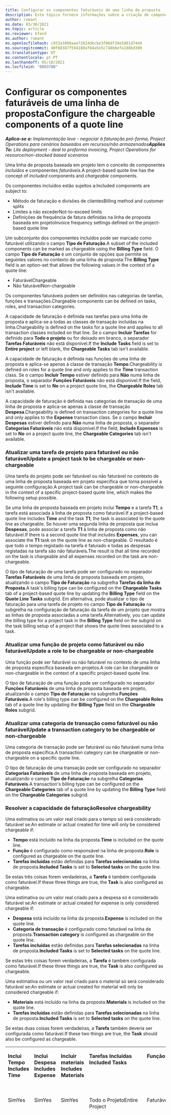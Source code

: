 ```yaml
---
title: Configurar os componentes faturáveis de uma linha de proposta
description: Este tópico fornece informações sobre a criação de componentes faturáveis e não faturáveis numa linha de proposta baseada em projetos.
author: rumant
ms.date: 03/30/2021
ms.topic: article
ms.reviewer: kfend
ms.author: rumant
ms.openlocfilehash: c933a3800aae72624dbcbe3f06df20e5981d74d4
ms.sourcegitcommit: 40f68387f594180af64a5e5c748b6efa188bd300
ms.translationtype: HT
ms.contentlocale: pt-PT
ms.lasthandoff: 05/10/2021
ms.locfileid: "6003780"
---
```

# <a name="configure-the-chargeable-components-of-a-quote-line"></a><span data-ttu-id="f3a46-103">Configurar os componentes faturáveis de uma linha de proposta</span><span class="sxs-lookup"><span data-stu-id="f3a46-103">Configure the chargeable components of a quote line</span></span> 

<span data-ttu-id="f3a46-104">_**Aplica-se a:** Implementação leve - negociar à faturação pró-forma, Project Operations para cenários baseados em recursos/não armazenados_</span><span class="sxs-lookup"><span data-stu-id="f3a46-104">_**Applies To:** Lite deployment - deal to proforma invoicing, Project Operations for resource/non-stocked based scenarios_</span></span>

<span data-ttu-id="f3a46-105">Uma linha de proposta baseada em projeto tem o conceito de componentes *incluídos* e componentes *faturáveis*.</span><span class="sxs-lookup"><span data-stu-id="f3a46-105">A project-based quote line has the concept of *included* components and *chargeable* components.</span></span>

<span data-ttu-id="f3a46-106">Os componentes incluídos estão sujeitos a:</span><span class="sxs-lookup"><span data-stu-id="f3a46-106">Included components are subject to:</span></span>

  - <span data-ttu-id="f3a46-107">Método de faturação e divisões de clientes</span><span class="sxs-lookup"><span data-stu-id="f3a46-107">Billing method and customer splits</span></span>
  - <span data-ttu-id="f3a46-108">Limites a não exceder</span><span class="sxs-lookup"><span data-stu-id="f3a46-108">Not-to-exceed limits</span></span> 
  - <span data-ttu-id="f3a46-109">Definições de frequência de fatura definidas na linha de proposta baseada em projeto</span><span class="sxs-lookup"><span data-stu-id="f3a46-109">Invoice frequency settings defined on the project-based quote line</span></span>

<span data-ttu-id="f3a46-110">Um subconjunto dos componentes incluídos pode ser marcado como faturável utilizando o campo **Tipo de Faturação**.</span><span class="sxs-lookup"><span data-stu-id="f3a46-110">A subset of the included components can be marked as chargeable using the **Billing Type** field.</span></span> <span data-ttu-id="f3a46-111">O campo **Tipo de Faturação** é um conjunto de opções que permite os seguintes valores no contexto de uma linha de proposta:</span><span class="sxs-lookup"><span data-stu-id="f3a46-111">The **Billing Type** field is an option-set that allows the following values in the context of a quote line:</span></span>

  - <span data-ttu-id="f3a46-112">Faturável</span><span class="sxs-lookup"><span data-stu-id="f3a46-112">Chargeable</span></span>
  - <span data-ttu-id="f3a46-113">Não faturável</span><span class="sxs-lookup"><span data-stu-id="f3a46-113">Non-chargeable</span></span>

<span data-ttu-id="f3a46-114">Os componentes faturáveis podem ser definidos nas categorias de tarefas, funções e transações.</span><span class="sxs-lookup"><span data-stu-id="f3a46-114">Chargeable components can be defined on tasks, roles, and transaction categories.</span></span>

<span data-ttu-id="f3a46-115">A capacidade de faturação é definida nas tarefas para uma linha de proposta e aplica-se a todas as classes de transação incluídas na linha.</span><span class="sxs-lookup"><span data-stu-id="f3a46-115">Chargeability is defined on the tasks for a quote line and applies to all transaction classes included on that line.</span></span> <span data-ttu-id="f3a46-116">Se o campo **Incluir Tarefas** for definido para **Todo o projeto** ou for deixado em branco, o separador **Tarefas Faturáveis** não está disponível.</span><span class="sxs-lookup"><span data-stu-id="f3a46-116">If the **Include Tasks** field is set to **Entire project** or left blank, the **Chargeable Tasks** tab isn't available.</span></span>

<span data-ttu-id="f3a46-117">A capacidade de faturação é definida nas funções de uma linha de proposta e aplica-se apenas à classe de transação **Tempo**.</span><span class="sxs-lookup"><span data-stu-id="f3a46-117">Chargeability is defined on roles for a quote line and only applies to the **Time** transaction class.</span></span> <span data-ttu-id="f3a46-118">Se o campo **Incluir Tempo** estiver definido para **Não** numa linha de proposta, o separador **Funções Faturáveis** não está disponível.</span><span class="sxs-lookup"><span data-stu-id="f3a46-118">If the field, **Include Time** is set to **No** on a project quote line, the **Chargeable Roles** tab isn't available.</span></span>

<span data-ttu-id="f3a46-119">A capacidade de faturação é definida nas categorias de transação de uma linha de proposta e aplica-se apenas à classe de transação **Despesa**.</span><span class="sxs-lookup"><span data-stu-id="f3a46-119">Chargeability is defined on transaction categories for a  quote line and only applies to the **Expense** transaction class.</span></span> <span data-ttu-id="f3a46-120">Se o campo **Incluir Despesas** estiver definido para **Não** numa linha de proposta, o separador **Categorias Faturáveis** não está disponível.</span><span class="sxs-lookup"><span data-stu-id="f3a46-120">If the field, **Include Expenses** is set to **No** on a project quote line, the **Chargeable Categories** tab isn't available.</span></span>

### <a name="update-a-project-task-to-be-chargeable-or-non-chargeable"></a><span data-ttu-id="f3a46-121">Atualizar uma tarefa de projeto para faturável ou não faturável</span><span class="sxs-lookup"><span data-stu-id="f3a46-121">Update a project task to be chargeable or non-chargeable</span></span>

<span data-ttu-id="f3a46-122">Uma tarefa do projeto pode ser faturável ou não faturável no contexto de uma linha de proposta baseada em projeto específica que torna possível a seguinte configuração.</span><span class="sxs-lookup"><span data-stu-id="f3a46-122">A project task can be chargeable or non-chargeable in the context of a specific project-based quote line, which makes the following setup possible.</span></span>

<span data-ttu-id="f3a46-123">Se uma linha de proposta baseada em projeto inclui **Tempo** e a tarefa **T1**, a tarefa está associada à linha de proposta como faturável.</span><span class="sxs-lookup"><span data-stu-id="f3a46-123">If a project-based quote line includes **Time** and the task **T1**, the task is associated to the quote line as chargeable.</span></span> <span data-ttu-id="f3a46-124">Se houver uma segunda linha de proposta que inclua **Despesas**, pode associar a tarefa **T1** à linha de proposta como não faturável.</span><span class="sxs-lookup"><span data-stu-id="f3a46-124">If there is a second quote line that includes **Expenses**, you can associate the **T1** task on the quote line as non-chargeable.</span></span> <span data-ttu-id="f3a46-125">O resultado é que todo o tempo registado na tarefa é faturado e todas as despesas registadas na tarefa são não faturáveis.</span><span class="sxs-lookup"><span data-stu-id="f3a46-125">The result is that all time recorded on the task is chargeable and all expenses recorded on the task are non-chargeable.</span></span>

<span data-ttu-id="f3a46-126">O tipo de faturação de uma tarefa pode ser configurado no separador **Tarefas Faturáveis** de uma linha de proposta baseada em projeto, atualizando o campo **Tipo de Faturação** na subgrelha **Tarefas da linha de Proposta**.</span><span class="sxs-lookup"><span data-stu-id="f3a46-126">A task's billing type can be configured on the **Chargeable Tasks** tab of a project-based quote line by updating the **Billing Type** field on the **Quote Line Tasks** subgrid.</span></span> <span data-ttu-id="f3a46-127">Em alternativa, pode atualizar o tipo de faturação para uma tarefa de projeto no campo **Tipo de Faturação** na subgrelha na configuração de faturação da tarefa de um projeto que mostra as linhas de proposta associadas a uma tarefa.</span><span class="sxs-lookup"><span data-stu-id="f3a46-127">Alternatively, you can update the billing type for a project task in the **Billing Type** field on the subgrid on the task billing setup of a project that shows the quote lines associated to a task.</span></span>

### <a name="update-a-role-to-be-chargeable-or-non-chargeable"></a><span data-ttu-id="f3a46-128">Atualizar uma função de projeto como faturável ou não faturável</span><span class="sxs-lookup"><span data-stu-id="f3a46-128">Update a role to be chargeable or non-chargeable</span></span>

<span data-ttu-id="f3a46-129">Uma função pode ser faturável ou não faturável no contexto de uma linha de proposta específica baseada em projetos.</span><span class="sxs-lookup"><span data-stu-id="f3a46-129">A role can be chargeable or non-chargeable in the context of a specific project-based quote line.</span></span>

<span data-ttu-id="f3a46-130">O tipo de faturação de uma função pode ser configurado no separador **Funções Faturáveis** de uma linha de proposta baseada em projeto, atualizando o campo **Tipo de Faturação** na subgrelha **Funções Faturáveis**.</span><span class="sxs-lookup"><span data-stu-id="f3a46-130">A role's billing type can be configured on the **Chargeable Roles** tab of a quote line by updating the **Billing Type** field on the **Chargeable Roles** subgrid.</span></span>

### <a name="update-a-transaction-category-to-be-chargeable-or-non-chargeable"></a><span data-ttu-id="f3a46-131">Atualizar uma categoria de transação como faturável ou não faturável</span><span class="sxs-lookup"><span data-stu-id="f3a46-131">Update a transaction category to be chargeable or non-chargeable</span></span>

<span data-ttu-id="f3a46-132">Uma categoria de transação pode ser faturável ou não faturável numa linha de proposta específica.</span><span class="sxs-lookup"><span data-stu-id="f3a46-132">A transaction category can be chargeable or non-chargeable on a specific quote line.</span></span>

<span data-ttu-id="f3a46-133">O tipo de faturação de uma transação pode ser configurado no separador **Categorias Faturáveis** de uma linha de proposta baseada em projeto, atualizando o campo **Tipo de Faturação** na subgrelha **Categorias Faturáveis**.</span><span class="sxs-lookup"><span data-stu-id="f3a46-133">A transaction's billing type can be configured on the **Chargeable Categories** tab of a quote line by updating the **Billing Type** field on the **Chargeable Categories** subgrid.</span></span>

### <a name="resolve-chargeability"></a><span data-ttu-id="f3a46-134">Resolver a capacidade de faturação</span><span class="sxs-lookup"><span data-stu-id="f3a46-134">Resolve chargeability</span></span>
<span data-ttu-id="f3a46-135">Uma estimativa ou um valor real criado para o tempo só será considerado faturável se:</span><span class="sxs-lookup"><span data-stu-id="f3a46-135">An estimate or actual created for time will only be considered chargeable if:</span></span>

   - <span data-ttu-id="f3a46-136">**Tempo** está incluído na linha da proposta.</span><span class="sxs-lookup"><span data-stu-id="f3a46-136">**Time** is included on the quote line.</span></span>
   - <span data-ttu-id="f3a46-137">**Função** é configurado como responsável na linha de proposta.</span><span class="sxs-lookup"><span data-stu-id="f3a46-137">**Role** is configured as chargeable on the quote line.</span></span>
   - <span data-ttu-id="f3a46-138">**Tarefas incluídas** estão definidas para **Tarefas selecionadas** na linha de proposta.</span><span class="sxs-lookup"><span data-stu-id="f3a46-138">**Included Tasks** is set to **Selected tasks** on the quote line.</span></span> 

<span data-ttu-id="f3a46-139">Se estas três coisas forem verdadeiras, a **Tarefa** é também configurada como faturável.</span><span class="sxs-lookup"><span data-stu-id="f3a46-139">If these three things are true, the **Task** is also configured as chargeable.</span></span> 

<span data-ttu-id="f3a46-140">Uma estimativa ou um valor real criado para a despesa só é considerado faturável se:</span><span class="sxs-lookup"><span data-stu-id="f3a46-140">An estimate or actual created for expense is only considered chargeable if:</span></span> 

   - <span data-ttu-id="f3a46-141">**Despesa** está incluído na linha da proposta.</span><span class="sxs-lookup"><span data-stu-id="f3a46-141">**Expense** is included on the quote line.</span></span>
   - <span data-ttu-id="f3a46-142">**Categoria de transação** é configurado como faturável na linha de proposta.</span><span class="sxs-lookup"><span data-stu-id="f3a46-142">**Transaction category** is configured as chargeable on the quote line.</span></span>
   - <span data-ttu-id="f3a46-143">**Tarefas incluídas** estão definidas para **Tarefas selecionadas** na linha de proposta.</span><span class="sxs-lookup"><span data-stu-id="f3a46-143">**Included Tasks** is set to **Selected tasks** on the quote line.</span></span>

<span data-ttu-id="f3a46-144">Se estas três coisas forem verdadeiras, a **Tarefa** é também configurada como faturável.</span><span class="sxs-lookup"><span data-stu-id="f3a46-144">If these three things are true, the **Task** is also configured as chargeable.</span></span> 

<span data-ttu-id="f3a46-145">Uma estimativa ou um valor real criado para o material só será considerado faturável se:</span><span class="sxs-lookup"><span data-stu-id="f3a46-145">An estimate or actual created for material will only be considered chargeable if:</span></span>

   - <span data-ttu-id="f3a46-146">**Materiais** está incluído na linha da proposta.</span><span class="sxs-lookup"><span data-stu-id="f3a46-146">**Materials** is included on the quote line.</span></span>
   - <span data-ttu-id="f3a46-147">**Tarefas incluídas** estão definidas para **Tarefas selecionadas** na linha de proposta.</span><span class="sxs-lookup"><span data-stu-id="f3a46-147">**Included Tasks** is set to **Selected tasks** on the quote line.</span></span>

<span data-ttu-id="f3a46-148">Se estas duas coisas forem verdadeiras, a **Tarefa** também deveria ser configurada como faturável.</span><span class="sxs-lookup"><span data-stu-id="f3a46-148">If these two things are true, the **Task** should also be configured as chargeable.</span></span> 


<table border="0" cellspacing="0" cellpadding="0">
    <tbody>
        <tr>
            <td width="70" valign="top">
                <p><span data-ttu-id="f3a46-149">
                    <strong>Inclui Tempo</strong>
                </span><span class="sxs-lookup"><span data-stu-id="f3a46-149">
                    <strong>Includes Time</strong>
                </span></span></p>
            </td>
            <td width="78" valign="top">
                <p><span data-ttu-id="f3a46-150">
                    <strong>Inclui Despesa</strong>
                    <strong></strong>
                </span><span class="sxs-lookup"><span data-stu-id="f3a46-150">
                    <strong>Includes Expense</strong>
                    <strong></strong>
                </span></span></p>
            </td>
            <td width="63" valign="top">
                <p><span data-ttu-id="f3a46-151">
                    <strong>Incluir materiais</strong>
                    <strong></strong>
                </span><span class="sxs-lookup"><span data-stu-id="f3a46-151">
                    <strong>Includes Materials</strong>
                    <strong></strong>
                </span></span></p>
            </td>
            <td width="75" valign="top">
                <p><span data-ttu-id="f3a46-152">
                    <strong>Tarefas Incluídas</strong>
                    <strong></strong>
                </span><span class="sxs-lookup"><span data-stu-id="f3a46-152">
                    <strong>Included Tasks</strong>
                    <strong></strong>
                </span></span></p>
            </td>
            <td width="65" valign="top">
                <p><span data-ttu-id="f3a46-153">
                    <strong>Função</strong>
                    <strong></strong>
                </span><span class="sxs-lookup"><span data-stu-id="f3a46-153">
                    <strong>Role</strong>
                    <strong></strong>
                </span></span></p>
            </td>
            <td width="70" valign="top">
                <p><span data-ttu-id="f3a46-154">
                    <strong>Categoria</strong>
                    <strong></strong>
                </span><span class="sxs-lookup"><span data-stu-id="f3a46-154">
                    <strong>Category</strong>
                    <strong></strong>
                </span></span></p>
            </td>
            <td width="65" valign="top">
                <p><span data-ttu-id="f3a46-155">
                    <strong>Tarefa</strong>
                    <strong></strong>
                </span><span class="sxs-lookup"><span data-stu-id="f3a46-155">
                    <strong>Task</strong>
                    <strong></strong>
                </span></span></p>
            </td>
            <td width="350" valign="top">
                <p><span data-ttu-id="f3a46-156">
                    <strong>Impacto da possível faturação</strong>
                </span><span class="sxs-lookup"><span data-stu-id="f3a46-156">
                    <strong>Chargeability impact</strong>
                </span></span></p>
            </td>
        </tr>
        <tr>
            <td width="70" valign="top">
                <p>
<span data-ttu-id="f3a46-157">Sim</span><span class="sxs-lookup"><span data-stu-id="f3a46-157">Yes</span></span> </p>
            </td>
            <td width="78" valign="top">
                <p>
<span data-ttu-id="f3a46-158">Sim</span><span class="sxs-lookup"><span data-stu-id="f3a46-158">Yes</span></span> </p>
            </td>
            <td width="63" valign="top">
                <p>
<span data-ttu-id="f3a46-159">Sim</span><span class="sxs-lookup"><span data-stu-id="f3a46-159">Yes</span></span> </p>
            </td>
            <td width="75" valign="top">
                <p>
<span data-ttu-id="f3a46-160">Todo o Projeto</span><span class="sxs-lookup"><span data-stu-id="f3a46-160">Entire Project</span></span> </p>
            </td>
            <td width="65" valign="top">
                <p>
<span data-ttu-id="f3a46-161">Faturável</span><span class="sxs-lookup"><span data-stu-id="f3a46-161">Chargeable</span></span> </p>
            </td>
            <td width="70" valign="top">
                <p>
<span data-ttu-id="f3a46-162">Faturável</span><span class="sxs-lookup"><span data-stu-id="f3a46-162">Chargeable</span></span> </p>
            </td>
            <td width="65" valign="top">
                <p>
<span data-ttu-id="f3a46-163">Não pode ser definido</span><span class="sxs-lookup"><span data-stu-id="f3a46-163">Cannot be set</span></span> </p>
            </td>
            <td width="350" valign="top">
                <p>
<span data-ttu-id="f3a46-164">Faturação num valor real de tempo: Faturável</span><span class="sxs-lookup"><span data-stu-id="f3a46-164">Billing on a time actual: Chargeable</span></span> </p>
                <p>
<span data-ttu-id="f3a46-165">Tipo de faturação em valor real de despesas: Faturável</span><span class="sxs-lookup"><span data-stu-id="f3a46-165">Billing type on expense actual: Chargeable</span></span> </p>
                <p>
<span data-ttu-id="f3a46-166">Tipo de faturação em valor real de material: Faturável</span><span class="sxs-lookup"><span data-stu-id="f3a46-166">Billing type on material actual: Chargeable</span></span> </p>
            </td>
        </tr>
        <tr>
            <td width="70" valign="top">
                <p>
<span data-ttu-id="f3a46-167">Sim</span><span class="sxs-lookup"><span data-stu-id="f3a46-167">Yes</span></span> </p>
            </td>
            <td width="78" valign="top">
                <p>
<span data-ttu-id="f3a46-168">Sim</span><span class="sxs-lookup"><span data-stu-id="f3a46-168">Yes</span></span> </p>
            </td>
            <td width="63" valign="top">
                <p>
<span data-ttu-id="f3a46-169">Sim</span><span class="sxs-lookup"><span data-stu-id="f3a46-169">Yes</span></span> </p>
            </td>
            <td width="75" valign="top">
                <p>
<span data-ttu-id="f3a46-170">Apenas tarefas selecionadas</span><span class="sxs-lookup"><span data-stu-id="f3a46-170">Selected tasks only</span></span> </p>
            </td>
            <td width="65" valign="top">
                <p>
<span data-ttu-id="f3a46-171">Faturável</span><span class="sxs-lookup"><span data-stu-id="f3a46-171">Chargeable</span></span> </p>
            </td>
            <td width="70" valign="top">
                <p>
<span data-ttu-id="f3a46-172">Faturável</span><span class="sxs-lookup"><span data-stu-id="f3a46-172">Chargeable</span></span> </p>
            </td>
            <td width="65" valign="top">
                <p>
<span data-ttu-id="f3a46-173">Faturável</span><span class="sxs-lookup"><span data-stu-id="f3a46-173">Chargeable</span></span> </p>
            </td>
            <td width="350" valign="top">
                <p>
<span data-ttu-id="f3a46-174">Faturação num valor real de tempo: Faturável</span><span class="sxs-lookup"><span data-stu-id="f3a46-174">Billing on a time actual: Chargeable</span></span> </p>
                <p>
<span data-ttu-id="f3a46-175">Tipo de faturação em valor real de despesas: Faturável</span><span class="sxs-lookup"><span data-stu-id="f3a46-175">Billing type on expense actual: Chargeable</span></span> </p>
                <p>
<span data-ttu-id="f3a46-176">Tipo de faturação em valor real de material: Faturável</span><span class="sxs-lookup"><span data-stu-id="f3a46-176">Billing type on material actual: Chargeable</span></span> </p>
            </td>
        </tr>
        <tr>
            <td width="70" valign="top">
                <p>
<span data-ttu-id="f3a46-177">Sim</span><span class="sxs-lookup"><span data-stu-id="f3a46-177">Yes</span></span> </p>
            </td>
            <td width="78" valign="top">
                <p>
<span data-ttu-id="f3a46-178">Sim</span><span class="sxs-lookup"><span data-stu-id="f3a46-178">Yes</span></span> </p>
            </td>
            <td width="63" valign="top">
                <p>
<span data-ttu-id="f3a46-179">Sim</span><span class="sxs-lookup"><span data-stu-id="f3a46-179">Yes</span></span> </p>
            </td>
            <td width="75" valign="top">
                <p>
<span data-ttu-id="f3a46-180">Apenas tarefas selecionadas</span><span class="sxs-lookup"><span data-stu-id="f3a46-180">Selected tasks only</span></span> </p>
            </td>
            <td width="65" valign="top">
                <p><span data-ttu-id="f3a46-181">
                    <strong>Não faturável</strong>
                </span><span class="sxs-lookup"><span data-stu-id="f3a46-181">
                    <strong>Non - Chargeable</strong>
                </span></span></p>
            </td>
            <td width="70" valign="top">
                <p>
<span data-ttu-id="f3a46-182">Faturável</span><span class="sxs-lookup"><span data-stu-id="f3a46-182">Chargeable</span></span> </p>
            </td>
            <td width="65" valign="top">
                <p>
<span data-ttu-id="f3a46-183">Faturável</span><span class="sxs-lookup"><span data-stu-id="f3a46-183">Chargeable</span></span> </p>
            </td>
            <td width="350" valign="top">
                <p>
<span data-ttu-id="f3a46-184">Faturação num valor real de tempo: <strong>Não faturável</strong>
                </span><span class="sxs-lookup"><span data-stu-id="f3a46-184">Billing on a time actual: <strong>Non-Chargeable</strong>
                </span></span></p>
                <p>
<span data-ttu-id="f3a46-185">Tipo de faturação em valor real de despesas: Faturável</span><span class="sxs-lookup"><span data-stu-id="f3a46-185">Billing type on expense actual: Chargeable</span></span> </p>
                <p>
<span data-ttu-id="f3a46-186">Tipo de faturação em valor real de material: Faturável</span><span class="sxs-lookup"><span data-stu-id="f3a46-186">Billing type on material actual: Chargeable</span></span> </p>
            </td>
        </tr>
        <tr>
            <td width="70" valign="top">
                <p>
<span data-ttu-id="f3a46-187">Sim</span><span class="sxs-lookup"><span data-stu-id="f3a46-187">Yes</span></span> </p>
            </td>
            <td width="78" valign="top">
                <p>
<span data-ttu-id="f3a46-188">Sim</span><span class="sxs-lookup"><span data-stu-id="f3a46-188">Yes</span></span> </p>
            </td>
            <td width="63" valign="top">
                <p>
<span data-ttu-id="f3a46-189">Sim</span><span class="sxs-lookup"><span data-stu-id="f3a46-189">Yes</span></span> </p>
            </td>
            <td width="75" valign="top">
                <p>
<span data-ttu-id="f3a46-190">Apenas tarefas selecionadas</span><span class="sxs-lookup"><span data-stu-id="f3a46-190">Selected tasks only</span></span> </p>
            </td>
            <td width="65" valign="top">
                <p>
<span data-ttu-id="f3a46-191">Faturável</span><span class="sxs-lookup"><span data-stu-id="f3a46-191">Chargeable</span></span> </p>
            </td>
            <td width="70" valign="top">
                <p>
<span data-ttu-id="f3a46-192">Faturável</span><span class="sxs-lookup"><span data-stu-id="f3a46-192">Chargeable</span></span> </p>
            </td>
            <td width="65" valign="top">
                <p><span data-ttu-id="f3a46-193">
                    <strong>Não faturável</strong>
                </span><span class="sxs-lookup"><span data-stu-id="f3a46-193">
                    <strong>Non-Chargeable</strong>
                </span></span></p>
            </td>
            <td width="350" valign="top">
                <p>
<span data-ttu-id="f3a46-194">Faturação num valor real de tempo: <strong>Não faturável</strong>
                </span><span class="sxs-lookup"><span data-stu-id="f3a46-194">Billing on a time actual: <strong>Non-Chargeable</strong>
                </span></span></p>
                <p>
<span data-ttu-id="f3a46-195">Tipo de faturação em valor real de despesas: <strong>Não faturável</strong>
                </span><span class="sxs-lookup"><span data-stu-id="f3a46-195">Billing type on expense actual: <strong>Non-Chargeable</strong>
                </span></span></p>
                <p>
<span data-ttu-id="f3a46-196">Tipo de faturação em valor real de material: <strong>Não faturável</strong>
                </span><span class="sxs-lookup"><span data-stu-id="f3a46-196">Billing type on material actual: <strong>Non-Chargeable</strong>
                </span></span></p>
            </td>
        </tr>
        <tr>
            <td width="70" valign="top">
                <p>
<span data-ttu-id="f3a46-197">Sim</span><span class="sxs-lookup"><span data-stu-id="f3a46-197">Yes</span></span> </p>
            </td>
            <td width="78" valign="top">
                <p>
<span data-ttu-id="f3a46-198">Sim</span><span class="sxs-lookup"><span data-stu-id="f3a46-198">Yes</span></span> </p>
            </td>
            <td width="63" valign="top">
                <p>
<span data-ttu-id="f3a46-199">Sim</span><span class="sxs-lookup"><span data-stu-id="f3a46-199">Yes</span></span> </p>
            </td>
            <td width="75" valign="top">
                <p>
<span data-ttu-id="f3a46-200">Apenas tarefas selecionadas</span><span class="sxs-lookup"><span data-stu-id="f3a46-200">Selected tasks only</span></span> </p>
            </td>
            <td width="65" valign="top">
                <p><span data-ttu-id="f3a46-201">
                    <strong>Não faturável</strong>
                </span><span class="sxs-lookup"><span data-stu-id="f3a46-201">
                    <strong>Non-Chargeable</strong>
                </span></span></p>
            </td>
            <td width="70" valign="top">
                <p>
<span data-ttu-id="f3a46-202">Faturável</span><span class="sxs-lookup"><span data-stu-id="f3a46-202">Chargeable</span></span> </p>
            </td>
            <td width="65" valign="top">
                <p><span data-ttu-id="f3a46-203">
                    <strong>Não faturável</strong>
                </span><span class="sxs-lookup"><span data-stu-id="f3a46-203">
                    <strong>Non- Chargeable</strong>
                </span></span></p>
            </td>
            <td width="350" valign="top">
                <p>
<span data-ttu-id="f3a46-204">Faturação num valor real de tempo: <strong>Não faturável</strong>
                </span><span class="sxs-lookup"><span data-stu-id="f3a46-204">Billing on a time actual: <strong>Non-Chargeable</strong>
                </span></span></p>
                <p>
<span data-ttu-id="f3a46-205">Tipo de faturação em valor real de despesas: <strong>Não faturável</strong>
                </span><span class="sxs-lookup"><span data-stu-id="f3a46-205">Billing type on expense actual: <strong>Non-Chargeable</strong>
                </span></span></p>
                <p>
<span data-ttu-id="f3a46-206">Tipo de faturação em valor real de material: <strong> Não faturável</strong>
                </span><span class="sxs-lookup"><span data-stu-id="f3a46-206">Billing type on material actual: <strong> Non-Chargeable</strong>
                </span></span></p>
            </td>
        </tr>
        <tr>
            <td width="70" valign="top">
                <p>
<span data-ttu-id="f3a46-207">Sim</span><span class="sxs-lookup"><span data-stu-id="f3a46-207">Yes</span></span> </p>
            </td>
            <td width="78" valign="top">
                <p>
<span data-ttu-id="f3a46-208">Sim</span><span class="sxs-lookup"><span data-stu-id="f3a46-208">Yes</span></span> </p>
            </td>
            <td width="63" valign="top">
                <p>
<span data-ttu-id="f3a46-209">Sim</span><span class="sxs-lookup"><span data-stu-id="f3a46-209">Yes</span></span> </p>
            </td>
            <td width="75" valign="top">
                <p>
<span data-ttu-id="f3a46-210">Apenas tarefas selecionadas</span><span class="sxs-lookup"><span data-stu-id="f3a46-210">Selected tasks only</span></span> </p>
            </td>
            <td width="65" valign="top">
                <p><span data-ttu-id="f3a46-211">
                    <strong>Não faturável</strong>
                </span><span class="sxs-lookup"><span data-stu-id="f3a46-211">
                    <strong>Non-Chargeable</strong>
                </span></span></p>
            </td>
            <td width="70" valign="top">
                <p><span data-ttu-id="f3a46-212">
                    <strong>Não faturável</strong>
                </span><span class="sxs-lookup"><span data-stu-id="f3a46-212">
                    <strong>Non-Chargeable</strong>
                </span></span></p>
            </td>
            <td width="65" valign="top">
                <p>
<span data-ttu-id="f3a46-213">Faturável</span><span class="sxs-lookup"><span data-stu-id="f3a46-213">Chargeable</span></span> </p>
            </td>
            <td width="350" valign="top">
                <p>
<span data-ttu-id="f3a46-214">Faturação num valor real de tempo: <strong>Não faturável</strong>
                </span><span class="sxs-lookup"><span data-stu-id="f3a46-214">Billing on a time actual: <strong>Non-Chargeable</strong>
                </span></span></p>
                <p>
<span data-ttu-id="f3a46-215">Tipo de faturação em valor real de despesas: <strong> Não faturável</strong>
                </span><span class="sxs-lookup"><span data-stu-id="f3a46-215">Billing type on expense actual: <strong> Non-Chargeable</strong>
                </span></span></p>
                <p>
<span data-ttu-id="f3a46-216">Tipo de faturação em valor real de material: Faturável</span><span class="sxs-lookup"><span data-stu-id="f3a46-216">Billing type on material actual: Chargeable</span></span> </p>
            </td>
        </tr>
        <tr>
            <td width="70" valign="top">
                <p><span data-ttu-id="f3a46-217">
                    <strong>No</strong>
                </span><span class="sxs-lookup"><span data-stu-id="f3a46-217">
                    <strong>No</strong>
                </span></span></p>
            </td>
            <td width="78" valign="top">
                <p>
<span data-ttu-id="f3a46-218">Sim</span><span class="sxs-lookup"><span data-stu-id="f3a46-218">Yes</span></span> </p>
            </td>
            <td width="63" valign="top">
                <p>
<span data-ttu-id="f3a46-219">Sim</span><span class="sxs-lookup"><span data-stu-id="f3a46-219">Yes</span></span> </p>
            </td>
            <td width="75" valign="top">
                <p>
<span data-ttu-id="f3a46-220">Todo o Projeto</span><span class="sxs-lookup"><span data-stu-id="f3a46-220">Entire Project</span></span> </p>
            </td>
            <td width="65" valign="top">
                <p>
<span data-ttu-id="f3a46-221">Não pode ser definido</span><span class="sxs-lookup"><span data-stu-id="f3a46-221">Cannot be set</span></span> </p>
            </td>
            <td width="70" valign="top">
                <p><span data-ttu-id="f3a46-222">
                    <strong>Faturável</strong>
                </span><span class="sxs-lookup"><span data-stu-id="f3a46-222">
                    <strong>Chargeable</strong>
                </span></span></p>
            </td>
            <td width="65" valign="top">
                <p>
<span data-ttu-id="f3a46-223">Não pode ser definido</span><span class="sxs-lookup"><span data-stu-id="f3a46-223">Cannot be set</span></span> </p>
            </td>
            <td width="350" valign="top">
                <p>
<span data-ttu-id="f3a46-224">Faturação num valor real de tempo: <strong>Não disponível</strong>
                </span><span class="sxs-lookup"><span data-stu-id="f3a46-224">Billing on a time actual: <strong>Not available</strong>
                </span></span></p>
                <p>
<span data-ttu-id="f3a46-225">Tipo de faturação em valor real de despesas: Faturável</span><span class="sxs-lookup"><span data-stu-id="f3a46-225">Billing type on expense actual: Chargeable</span></span> </p>
                <p>
<span data-ttu-id="f3a46-226">Tipo de faturação em valor real de material: Faturável</span><span class="sxs-lookup"><span data-stu-id="f3a46-226">Billing type on material actual: Chargeable</span></span> </p>
            </td>
        </tr>
        <tr>
            <td width="70" valign="top">
                <p><span data-ttu-id="f3a46-227">
                    <strong>No</strong>
                </span><span class="sxs-lookup"><span data-stu-id="f3a46-227">
                    <strong>No</strong>
                </span></span></p>
            </td>
            <td width="78" valign="top">
                <p>
<span data-ttu-id="f3a46-228">Sim</span><span class="sxs-lookup"><span data-stu-id="f3a46-228">Yes</span></span> </p>
            </td>
            <td width="63" valign="top">
                <p>
<span data-ttu-id="f3a46-229">Sim</span><span class="sxs-lookup"><span data-stu-id="f3a46-229">Yes</span></span> </p>
            </td>
            <td width="75" valign="top">
                <p>
<span data-ttu-id="f3a46-230">Todo o Projeto</span><span class="sxs-lookup"><span data-stu-id="f3a46-230">Entire Project</span></span> </p>
            </td>
            <td width="65" valign="top">
                <p>
<span data-ttu-id="f3a46-231">Não pode ser definido</span><span class="sxs-lookup"><span data-stu-id="f3a46-231">Cannot be set</span></span> </p>
            </td>
            <td width="70" valign="top">
                <p><span data-ttu-id="f3a46-232">
                    <strong>Não faturável</strong>
                </span><span class="sxs-lookup"><span data-stu-id="f3a46-232">
                    <strong>Non-Chargeable</strong>
                </span></span></p>
            </td>
            <td width="65" valign="top">
                <p>
<span data-ttu-id="f3a46-233">Não pode ser definido</span><span class="sxs-lookup"><span data-stu-id="f3a46-233">Cannot be set</span></span> </p>
            </td>
            <td width="350" valign="top">
                <p>
<span data-ttu-id="f3a46-234">Faturação num valor real de tempo: <strong>Não disponível</strong>
                </span><span class="sxs-lookup"><span data-stu-id="f3a46-234">Billing on a time actual: <strong>Not available</strong>
                </span></span></p>
                <p>
<span data-ttu-id="f3a46-235">Tipo de faturação em valor real de despesas: <strong> Não faturável</strong>
                </span><span class="sxs-lookup"><span data-stu-id="f3a46-235">Billing type on expense actual: <strong> Non-chargeable</strong>
                </span></span></p>
                <p>
<span data-ttu-id="f3a46-236">Tipo de faturação em valor real de material: Faturável</span><span class="sxs-lookup"><span data-stu-id="f3a46-236">Billing type on material actual: Chargeable</span></span> </p>
            </td>
        </tr>
        <tr>
            <td width="70" valign="top">
                <p>
<span data-ttu-id="f3a46-237">Sim</span><span class="sxs-lookup"><span data-stu-id="f3a46-237">Yes</span></span> </p>
            </td>
            <td width="78" valign="top">
                <p><span data-ttu-id="f3a46-238">
                    <strong>No</strong>
                </span><span class="sxs-lookup"><span data-stu-id="f3a46-238">
                    <strong>No</strong>
                </span></span></p>
            </td>
            <td width="63" valign="top">
                <p>
<span data-ttu-id="f3a46-239">Sim</span><span class="sxs-lookup"><span data-stu-id="f3a46-239">Yes</span></span> </p>
            </td>
            <td width="75" valign="top">
                <p>
<span data-ttu-id="f3a46-240">Todo o Projeto</span><span class="sxs-lookup"><span data-stu-id="f3a46-240">Entire Project</span></span> </p>
            </td>
            <td width="65" valign="top">
                <p>
<span data-ttu-id="f3a46-241">Faturável</span><span class="sxs-lookup"><span data-stu-id="f3a46-241">Chargeable</span></span> </p>
            </td>
            <td width="70" valign="top">
                <p>
<span data-ttu-id="f3a46-242">Não pode ser definido</span><span class="sxs-lookup"><span data-stu-id="f3a46-242">Cannot be set</span></span> </p>
            </td>
            <td width="65" valign="top">
                <p>
<span data-ttu-id="f3a46-243">Não pode ser definido</span><span class="sxs-lookup"><span data-stu-id="f3a46-243">Cannot be set</span></span> </p>
            </td>
            <td width="350" valign="top">
                <p>
<span data-ttu-id="f3a46-244">Faturação num valor real de tempo: Faturável</span><span class="sxs-lookup"><span data-stu-id="f3a46-244">Billing on a time actual: Chargeable</span></span> </p>
                <p>
<span data-ttu-id="f3a46-245">Tipo de faturação em valor real de despesas:<strong> Não disponível</strong>
                </span><span class="sxs-lookup"><span data-stu-id="f3a46-245">Billing type on expense actual:<strong> Not available</strong>
                </span></span></p>
                <p>
<span data-ttu-id="f3a46-246">Tipo de faturação em valor real de material: Faturável</span><span class="sxs-lookup"><span data-stu-id="f3a46-246">Billing type on material actual: Chargeable</span></span> </p>
            </td>
        </tr>
        <tr>
            <td width="70" valign="top">
                <p>
<span data-ttu-id="f3a46-247">Sim</span><span class="sxs-lookup"><span data-stu-id="f3a46-247">Yes</span></span> </p>
            </td>
            <td width="78" valign="top">
                <p><span data-ttu-id="f3a46-248">
                    <strong>No</strong>
                </span><span class="sxs-lookup"><span data-stu-id="f3a46-248">
                    <strong>No</strong>
                </span></span></p>
            </td>
            <td width="63" valign="top">
                <p>
<span data-ttu-id="f3a46-249">Sim</span><span class="sxs-lookup"><span data-stu-id="f3a46-249">Yes</span></span> </p>
            </td>
            <td width="75" valign="top">
                <p>
<span data-ttu-id="f3a46-250">Todo o Projeto</span><span class="sxs-lookup"><span data-stu-id="f3a46-250">Entire Project</span></span> </p>
            </td>
            <td width="65" valign="top">
                <p><span data-ttu-id="f3a46-251">
                    <strong>Não faturável</strong>
                </span><span class="sxs-lookup"><span data-stu-id="f3a46-251">
                    <strong>Non-Chargeable</strong>
                </span></span></p>
            </td>
            <td width="70" valign="top">
                <p>
<span data-ttu-id="f3a46-252">Não pode ser definido</span><span class="sxs-lookup"><span data-stu-id="f3a46-252">Cannot be set</span></span> </p>
            </td>
            <td width="65" valign="top">
                <p>
<span data-ttu-id="f3a46-253">Não pode ser definido</span><span class="sxs-lookup"><span data-stu-id="f3a46-253">Cannot be set</span></span> </p>
            </td>
            <td width="350" valign="top">
                <p>
<span data-ttu-id="f3a46-254">Faturação num valor real de tempo: <strong>Não faturável </strong>
                </span><span class="sxs-lookup"><span data-stu-id="f3a46-254">Billing on a time actual: <strong>Non-chargeable </strong>
                </span></span></p>
                <p>
<span data-ttu-id="f3a46-255">Tipo de faturação em valor real de despesas:<strong> Não disponível</strong>
                </span><span class="sxs-lookup"><span data-stu-id="f3a46-255">Billing type on expense actual:<strong> Not available</strong>
                </span></span></p>
                <p>
<span data-ttu-id="f3a46-256">Tipo de faturação em valor real de material: Faturável</span><span class="sxs-lookup"><span data-stu-id="f3a46-256">Billing type on material actual: Chargeable</span></span> </p>
            </td>
        </tr>
        <tr>
            <td width="70" valign="top">
                <p>
<span data-ttu-id="f3a46-257">Sim</span><span class="sxs-lookup"><span data-stu-id="f3a46-257">Yes</span></span> </p>
            </td>
            <td width="78" valign="top">
                <p>
<span data-ttu-id="f3a46-258">Sim</span><span class="sxs-lookup"><span data-stu-id="f3a46-258">Yes</span></span> </p>
            </td>
            <td width="63" valign="top">
                <p><span data-ttu-id="f3a46-259">
                    <strong>No</strong>
                </span><span class="sxs-lookup"><span data-stu-id="f3a46-259">
                    <strong>No</strong>
                </span></span></p>
            </td>
            <td width="75" valign="top">
                <p>
<span data-ttu-id="f3a46-260">Todo o Projeto</span><span class="sxs-lookup"><span data-stu-id="f3a46-260">Entire Project</span></span> </p>
            </td>
            <td width="65" valign="top">
                <p>
<span data-ttu-id="f3a46-261">Faturável</span><span class="sxs-lookup"><span data-stu-id="f3a46-261">Chargeable</span></span> </p>
            </td>
            <td width="70" valign="top">
                <p>
<span data-ttu-id="f3a46-262">Faturável</span><span class="sxs-lookup"><span data-stu-id="f3a46-262">Chargeable</span></span> </p>
            </td>
            <td width="65" valign="top">
                <p>
<span data-ttu-id="f3a46-263">Não pode ser definido</span><span class="sxs-lookup"><span data-stu-id="f3a46-263">Cannot be set</span></span> </p>
            </td>
            <td width="350" valign="top">
                <p>
<span data-ttu-id="f3a46-264">Faturação num valor real de tempo: Faturável</span><span class="sxs-lookup"><span data-stu-id="f3a46-264">Billing on a time actual: Chargeable</span></span> </p>
                <p>
<span data-ttu-id="f3a46-265">Tipo de faturação em valor real de despesas: Faturável</span><span class="sxs-lookup"><span data-stu-id="f3a46-265">Billing type on expense actual: Chargeable</span></span> </p>
                <p>
<span data-ttu-id="f3a46-266">Tipo de faturação em valor real de material: <strong> Não disponível</strong>
                </span><span class="sxs-lookup"><span data-stu-id="f3a46-266">Billing type on material actual: <strong> Not available</strong>
                </span></span></p>
            </td>
        </tr>
        <tr>
            <td width="70" valign="top">
                <p>
<span data-ttu-id="f3a46-267">Sim</span><span class="sxs-lookup"><span data-stu-id="f3a46-267">Yes</span></span> </p>
            </td>
            <td width="78" valign="top">
                <p>
<span data-ttu-id="f3a46-268">Sim</span><span class="sxs-lookup"><span data-stu-id="f3a46-268">Yes</span></span> </p>
            </td>
            <td width="63" valign="top">
                <p><span data-ttu-id="f3a46-269">
                    <strong>No</strong>
                </span><span class="sxs-lookup"><span data-stu-id="f3a46-269">
                    <strong>No</strong>
                </span></span></p>
            </td>
            <td width="75" valign="top">
                <p>
<span data-ttu-id="f3a46-270">Todo o Projeto</span><span class="sxs-lookup"><span data-stu-id="f3a46-270">Entire Project</span></span> </p>
            </td>
            <td width="65" valign="top">
                <p><span data-ttu-id="f3a46-271">
                    <strong>Não faturável</strong>
                </span><span class="sxs-lookup"><span data-stu-id="f3a46-271">
                    <strong>Non-Chargeable</strong>
                </span></span></p>
            </td>
            <td width="70" valign="top">
                <p><span data-ttu-id="f3a46-272">
                    <strong>Não faturável</strong>
                </span><span class="sxs-lookup"><span data-stu-id="f3a46-272">
                    <strong>Non-chargeable</strong>
                </span></span></p>
            </td>
            <td width="65" valign="top">
                <p>
<span data-ttu-id="f3a46-273">Não pode ser definido</span><span class="sxs-lookup"><span data-stu-id="f3a46-273">Cannot be set</span></span> </p>
            </td>
            <td width="350" valign="top">
                <p>
<span data-ttu-id="f3a46-274">Faturação num valor real de tempo: <strong>Não faturável </strong>
                </span><span class="sxs-lookup"><span data-stu-id="f3a46-274">Billing on a time actual: <strong>Non-chargeable </strong>
                </span></span></p>
                <p>
<span data-ttu-id="f3a46-275">Tipo de faturação em valor real de despesas:<strong> Não faturável </strong>
                </span><span class="sxs-lookup"><span data-stu-id="f3a46-275">Billing type on expense actual:<strong> Non-chargeable </strong>
                </span></span></p>
                <p>
<span data-ttu-id="f3a46-276">Tipo de faturação em valor real de material:<strong> Não disponível</strong>
                </span><span class="sxs-lookup"><span data-stu-id="f3a46-276">Billing type on material actual:<strong> Not available</strong>
                </span></span></p>
            </td>
        </tr>
    </tbody>
</table>



[!INCLUDE[footer-include](../../includes/footer-banner.md)]
